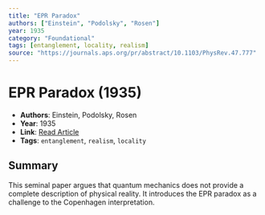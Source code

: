 ```yaml
---
title: "EPR Paradox"
authors: ["Einstein", "Podolsky", "Rosen"]
year: 1935
category: "Foundational"
tags: [entanglement, locality, realism]
source: "https://journals.aps.org/pr/abstract/10.1103/PhysRev.47.777"
---
```


# EPR Paradox (1935)

- **Authors**: Einstein, Podolsky, Rosen  
- **Year**: 1935  
- **Link**: [Read Article](https://journals.aps.org/pr/abstract/10.1103/PhysRev.47.777)  
- **Tags**: `entanglement`, `realism`, `locality`

## Summary

This seminal paper argues that quantum mechanics does not provide a complete description of physical reality. It introduces the EPR paradox as a challenge to the Copenhagen interpretation.
